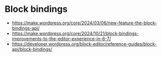 # Block bindings

- https://make.wordpress.org/core/2024/03/06/new-feature-the-block-bindings-api/
- https://make.wordpress.org/core/2024/10/21/block-bindings-improvements-to-the-editor-experience-in-6-7/
- https://developer.wordpress.org/block-editor/reference-guides/block-api/block-bindings/
